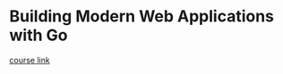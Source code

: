 # Building Modern Web Applications with Go

[course link](https://www.udemy.com/course/building-modern-web-applications-with-go/learn/lecture/23382028#overview)
